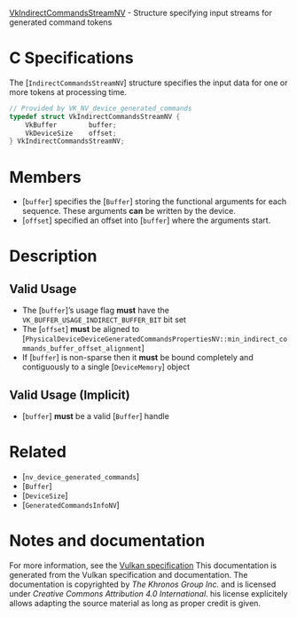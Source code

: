 [VkIndirectCommandsStreamNV](https://www.khronos.org/registry/vulkan/specs/1.3-extensions/man/html/VkIndirectCommandsStreamNV.html) - Structure specifying input streams for generated command tokens

# C Specifications
The [`IndirectCommandsStreamNV`] structure specifies the input data for
one or more tokens at processing time.
```c
// Provided by VK_NV_device_generated_commands
typedef struct VkIndirectCommandsStreamNV {
    VkBuffer        buffer;
    VkDeviceSize    offset;
} VkIndirectCommandsStreamNV;
```

# Members
- [`buffer`] specifies the [`Buffer`] storing the functional arguments for each sequence. These arguments  **can**  be written by the device.
- [`offset`] specified an offset into [`buffer`] where the arguments start.

# Description
## Valid Usage
-    The [`buffer`]’s usage flag  **must**  have the `VK_BUFFER_USAGE_INDIRECT_BUFFER_BIT` bit set
-    The [`offset`] **must**  be aligned to [`PhysicalDeviceDeviceGeneratedCommandsPropertiesNV::min_indirect_commands_buffer_offset_alignment`]
-    If [`buffer`] is non-sparse then it  **must**  be bound completely and contiguously to a single [`DeviceMemory`] object

## Valid Usage (Implicit)
-  [`buffer`] **must**  be a valid [`Buffer`] handle

# Related
- [`nv_device_generated_commands`]
- [`Buffer`]
- [`DeviceSize`]
- [`GeneratedCommandsInfoNV`]

# Notes and documentation
For more information, see the [Vulkan specification](https://www.khronos.org/registry/vulkan/specs/1.3-extensions/html/vkspec.html)
This documentation is generated from the Vulkan specification and documentation.
The documentation is copyrighted by *The Khronos Group Inc.* and is licensed under *Creative Commons Attribution 4.0 International*.
his license explicitely allows adapting the source material as long as proper credit is given.
        